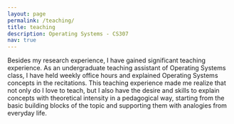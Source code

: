 ```yaml
---
layout: page
permalink: /teaching/
title: teaching
description: Operating Systems - CS307
nav: true
---
```


Besides my research experience, I have gained significant teaching experience. As an undergraduate teaching assistant of Operating Systems class, I have held weekly office hours and
explained Operating Systems concepts in the recitations. This teaching experience made me realize
that not only do I love to teach, but I also have the desire and skills to explain concepts with theoretical
intensity in a pedagogical way, starting from the basic building blocks of the topic and supporting them with analogies from everyday life.
